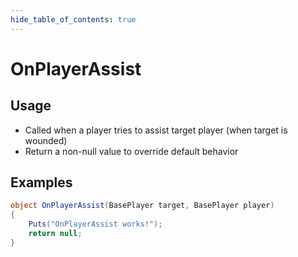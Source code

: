 ```yaml
---
hide_table_of_contents: true
---
```


# OnPlayerAssist

## Usage

* Called when a player tries to assist target player (when target is wounded)
* Return a non-null value to override default behavior

## Examples

```csharp title=""
object OnPlayerAssist(BasePlayer target, BasePlayer player)
{
    Puts("OnPlayerAssist works!");
    return null;
}
```
